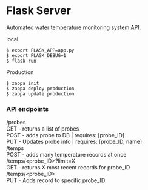 # Flask Server
Automated water temperature monitoring system API.

local
```
$ export FLASK_APP=app.py
$ export FLASK_DEBUG=1
$ flask run
```

Production
```
$ zappa init
$ zappa deploy production
$ zappa update production
```

### API endpoints
/probes  
  GET - returns a list of probes  
  POST - adds probe to DB | requires: [probe_ID]  
  PUT - Updates probe info | requires: [probe_ID, name]  
/temps  
  POST - adds many temperature records at once  
/temps/<probe_ID>?limit=X  
  GET - returns X most recent records for probe_ID  
/temps/<probe_ID>  
  PUT - Adds record to specific probe_ID  
